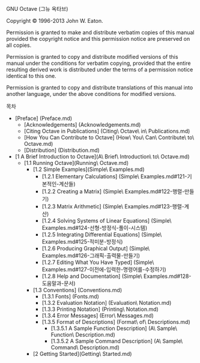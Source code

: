 GNU Octave (그뉴 옥타브)

Copyright © 1996-2013 John W. Eaton.

Permission is granted to make and distribute verbatim copies of this manual provided the copyright notice and this permission notice are preserved on all copies.

Permission is granted to copy and distribute modified versions of this manual under the conditions for verbatim copying, provided that the entire resulting derived work is distributed under the terms of a permission notice identical to this one.

Permission is granted to copy and distribute translations of this manual into another language, under the above conditions for modified versions.

목차

* [Preface] (Preface.md)
  * [Acknowledgements] (Acknowledgements.md)
  * [Citing Octave in Publications] (Citing\ Octave\ in\ Publications.md)
  * [How You Can Contribute to Octave] (How\ You\ Can\ Contribute\ to\ Octave.md)
  * [Distribution] (Distribution.md)
* [1 A Brief Introduction to Octave](A\ Brief\ Introduction\ to\ Octave.md)
  * [1.1 Running Octave](Running\ Octave.md)
    * [1.2 Simple Examples](Simple\ Examples.md)
      * [1.2.1 Elementary Calculations] (Simple\ Examples.md#121-기본적인-계산들)
	  * [1.2.2 Creating a Matrix] (Simple\ Examples.md#122-행렬-만들기)
	  * [1.2.3 Matrix Arithmetic] (Simple\ Examples.md#123-행렬-계산)
	  * [1.2.4 Solving Systems of Linear Equations] (Simple\ Examples.md#124-선형-방정식-풀이-시스템)
	  * [1.2.5 Integrating Differential Equations] (Simple\ Examples.md#125-적미분-방정식)
	  * [1.2.6 Producing Graphical Output] (Simple\ Examples.md#126-그래픽-출력물-만들기)
	  * [1.2.7 Editing What You Have Typed] (Simple\ Examples.md#127-이전에-입력한-명령어를-수정하기)
	  * [1.2.8 Help and Documentation] (Simple\ Examples.md#128-도움말과-문서)
	* [1.3 Conventions] (Conventions.md)
	  * [1.3.1 Fonts] (Fonts.md)
      * [1.3.2 Evaluation Notation] (Evaluation\ Notation.md)
	  * [1.3.3 Printing Notation] (Printing\ Notation.md)
	  * [1.3.4 Error Messages] (Error\ Messages.md)
	  * [1.3.5 Format of Descriptions] (Format\ of\ Descriptions.md)
	    * [1.3.5.1 A Sample Function Description] (A\ Sample\ Function\ Description.md)
		* [1.3.5.2 A Sample Command Description] (A\ Sample\ Command\ Description.md)
    * [2 Getting Started](Getting\ Started.md)
